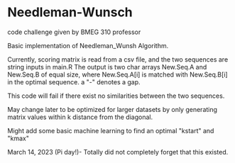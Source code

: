 # Needleman-Wunsch
code challenge given by BMEG 310 professor

Basic implementation of Needleman_Wunsh Algorithm.

Currently, scoring matrix is read from a csv file, and the two sequences are string inputs in main.R
The output is two char arrays New.Seq.A and New.Seq.B of equal size, where New.Seq.A[i] is matched with New.Seq.B[i] in the optimal sequence. a "-" denotes a gap.

This code will fail if there exist no similarities between the two sequences.

May change later to be optimized for larger datasets by only generating matrix values within k distance from the diagonal.

Might add some basic machine learning to find an optimal "kstart" and "kmax" 


March 14, 2023 (Pi day!)- Totally did not completely forget that this existed.
